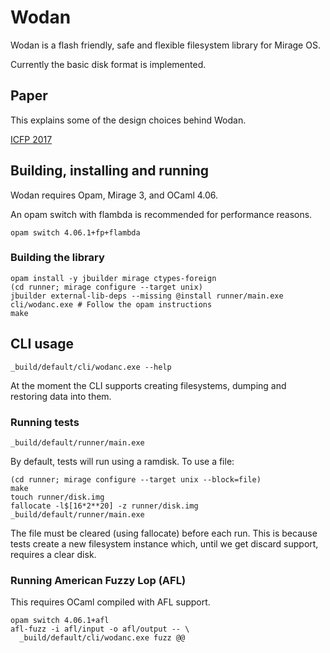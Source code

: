 # Wodan

Wodan is a flash friendly, safe and flexible
filesystem library for Mirage OS.

Currently the basic disk format is implemented.

## Paper

This explains some of the design choices behind Wodan.

[ICFP 2017](https://icfp17.sigplan.org/event/ocaml-2017-papers-wodan-a-pure-ocaml-flash-aware-filesystem-library)

## Building, installing and running

Wodan requires Opam, Mirage 3, and OCaml 4.06.

An opam switch with flambda is recommended for performance reasons.

```
opam switch 4.06.1+fp+flambda
```

### Building the library

```
opam install -y jbuilder mirage ctypes-foreign
(cd runner; mirage configure --target unix)
jbuilder external-lib-deps --missing @install runner/main.exe cli/wodanc.exe # Follow the opam instructions
make
```

## CLI usage

```
_build/default/cli/wodanc.exe --help
```

At the moment the CLI supports creating filesystems, dumping and restoring data into them.

### Running tests

```
_build/default/runner/main.exe
```

By default, tests will run using a ramdisk.
To use a file:

```
(cd runner; mirage configure --target unix --block=file)
make
touch runner/disk.img
fallocate -l$[16*2**20] -z runner/disk.img
_build/default/runner/main.exe
```

The file must be cleared (using fallocate) before each run.
This is because tests create a new filesystem instance which,
until we get discard support, requires a clear disk.

### Running American Fuzzy Lop (AFL)

This requires OCaml compiled with AFL support.

```
opam switch 4.06.1+afl
afl-fuzz -i afl/input -o afl/output -- \
  _build/default/cli/wodanc.exe fuzz @@
```

